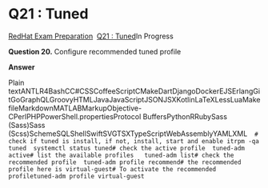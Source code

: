 Q21 : Tuned
===========

[RedHat Exam Preparation](https://utrains.org/courses/redhat-exam-preparation/)  [Q21 : Tuned](https://utrains.org/lessons/q21-tuned-2/)In Progress

**Question 20.** Configure recommended tuned profile

**Answer**

Plain textANTLR4BashCC#CSSCoffeeScriptCMakeDartDjangoDockerEJSErlangGitGoGraphQLGroovyHTMLJavaJavaScriptJSONJSXKotlinLaTeXLessLuaMakefileMarkdownMATLABMarkupObjective-CPerlPHPPowerShell.propertiesProtocol BuffersPythonRRubySass (Sass)Sass (Scss)SchemeSQLShellSwiftSVGTSXTypeScriptWebAssemblyYAMLXML`   # check if tuned is install, if not, install, start and enable itrpm -qa tuned  systemctl status tuned# check the active profile  tuned-adm active# list the available profiles   tuned-adm list# check the recommended profile  tuned-adm profile recommend# the recommended profile here is virtual-guest# To activate the recommended profiletuned-adm profile virtual-guest   `
